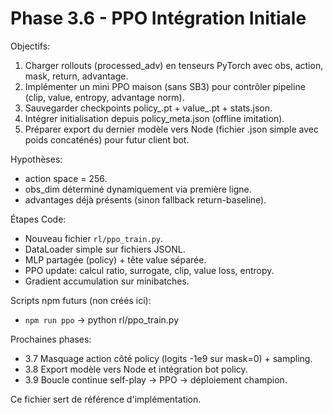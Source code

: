 # Phase 3.6 - PPO Intégration Initiale

Objectifs:
1. Charger rollouts (processed_adv) en tenseurs PyTorch avec obs, action, mask, return, advantage.
2. Implémenter un mini PPO maison (sans SB3) pour contrôler pipeline (clip, value, entropy, advantage norm).
3. Sauvegarder checkpoints policy_<ts>.pt + value_<ts>.pt + stats.json.
4. Intégrer initialisation depuis policy_meta.json (offline imitation).
5. Préparer export du dernier modèle vers Node (fichier .json simple avec poids concaténés) pour futur client bot.

Hypothèses:
- action space = 256.
- obs_dim déterminé dynamiquement via première ligne.
- advantages déjà présents (sinon fallback return-baseline).

Étapes Code:
- Nouveau fichier `rl/ppo_train.py`.
- DataLoader simple sur fichiers JSONL.
- MLP partagée (policy) + tête value séparée.
- PPO update: calcul ratio, surrogate, clip, value loss, entropy.
- Gradient accumulation sur minibatches.

Scripts npm futurs (non créés ici):
- `npm run ppo` -> python rl/ppo_train.py

Prochaines phases:
- 3.7 Masquage action côté policy (logits -1e9 sur mask=0) + sampling.
- 3.8 Export modèle vers Node et intégration bot policy.
- 3.9 Boucle continue self-play -> PPO -> déploiement champion.

Ce fichier sert de référence d'implémentation.
